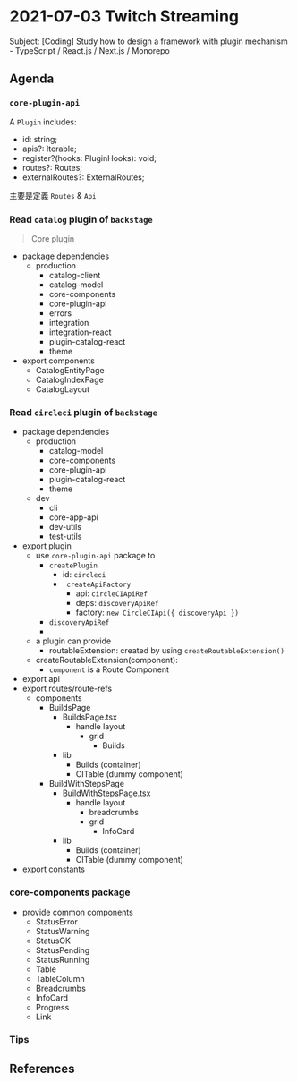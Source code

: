 # 2021-07-03 Twitch Streaming

Subject: [Coding] Study how to design a framework with plugin mechanism - TypeScript / React.js / Next.js / Monorepo


## Agenda

### `core-plugin-api`

A `Plugin` includes:

- id: string;
- apis?: Iterable<AnyApiFactory>;
- register?(hooks: PluginHooks): void;
- routes?: Routes;
- externalRoutes?: ExternalRoutes;

主要是定義 `Routes` & `Api`

### Read `catalog` plugin of `backstage`

> Core plugin

- package dependencies
  - production
    - catalog-client
    - catalog-model
    - core-components
    - core-plugin-api
    - errors
    - integration
    - integration-react
    - plugin-catalog-react
    - theme
- export components
  - CatalogEntityPage
  - CatalogIndexPage
  - CatalogLayout
### Read `circleci` plugin of `backstage`

- package dependencies
  - production
    - catalog-model
    - core-components
    - core-plugin-api
    - plugin-catalog-react
    - theme
  - dev
    - cli
    - core-app-api
    - dev-utils
    - test-utils
- export plugin
  - use `core-plugin-api` package to 
    - `createPlugin`
      - id: `circleci`
      - ` createApiFactory`
        - api: `circleCIApiRef`
        - deps: `discoveryApiRef`
        - factory: `new CircleCIApi({ discoveryApi })`
    - `discoveryApiRef`
    - 
  - a plugin can provide
    - routableExtension: created by using `createRoutableExtension()`
  - createRoutableExtension(component):
    - `component` is a Route Component
- export api
- export routes/route-refs
  - components
    - BuildsPage
      - BuildsPage.tsx
        - handle layout
          - grid
            - Builds
      - lib
        - Builds (container)
        - CITable (dummy component)
    - BuildWithStepsPage
      - BuildWithStepsPage.tsx
        - handle layout
          - breadcrumbs
          - grid
            - InfoCard
      - lib
        - Builds (container)
        - CITable (dummy component)
- export constants

### core-components package

- provide common components
  - StatusError
  - StatusWarning
  - StatusOK
  - StatusPending
  - StatusRunning
  - Table
  - TableColumn
  - Breadcrumbs
  - InfoCard
  - Progress
  - Link

### Tips 

## References















